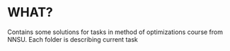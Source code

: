 # WHAT?

Contains some solutions for tasks in method of optimizations course from NNSU.
Each folder is describing current task

